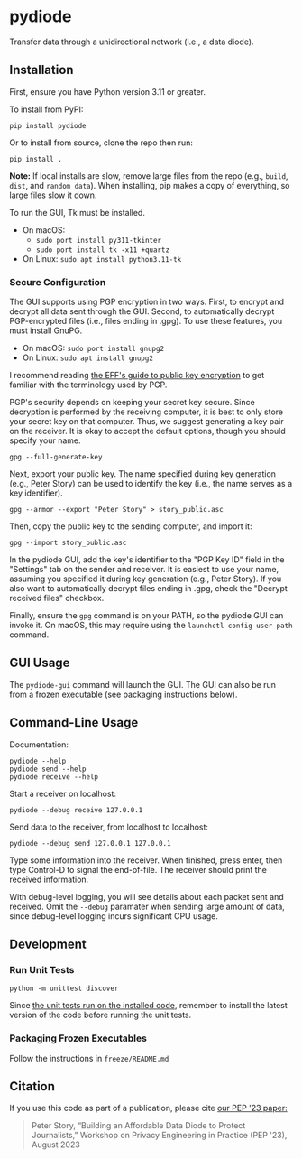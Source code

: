 # pydiode

Transfer data through a unidirectional network (i.e., a data diode).

## Installation

First, ensure you have Python version 3.11 or greater.

To install from PyPI:
```
pip install pydiode
```

Or to install from source, clone the repo then run:
```
pip install .
```
**Note:** If local installs are slow, remove large files from the repo (e.g., `build`, `dist`, and `random_data`). When installing, pip makes a copy of everything, so large files slow it down.

To run the GUI, Tk must be installed.
- On macOS:
  - `sudo port install py311-tkinter`
  - `sudo port install tk -x11 +quartz`
- On Linux: `sudo apt install python3.11-tk`

### Secure Configuration

The GUI supports using PGP encryption in two ways. First, to encrypt and decrypt all data sent through the GUI. Second, to automatically decrypt PGP-encrypted files (i.e., files ending in .gpg). To use these features, you must install GnuPG.
- On macOS: `sudo port install gnupg2`
- On Linux: `sudo apt install gnupg2`

I recommend reading [the EFF's guide to public key encryption](https://ssd.eff.org/module/deep-dive-end-end-encryption-how-do-public-key-encryption-systems-work) to get familiar with the terminology used by PGP.

PGP's security depends on keeping your secret key secure. Since decryption is performed by the receiving computer, it is best to only store your secret key on that computer. Thus, we suggest generating a key pair on the receiver. It is okay to accept the default options, though you should specify your name.
```
gpg --full-generate-key
```

Next, export your public key. The name specified during key generation (e.g., Peter Story) can be used to identify the key (i.e., the name serves as a key identifier).
```
gpg --armor --export "Peter Story" > story_public.asc
```

Then, copy the public key to the sending computer, and import it:
```
gpg --import story_public.asc
```

In the pydiode GUI, add the key's identifier to the "PGP Key ID" field in the "Settings" tab on the sender and receiver. It is easiest to use your name, assuming you specified it during key generation (e.g., Peter Story). If you also want to automatically decrypt files ending in .gpg, check the "Decrypt received files" checkbox.

Finally, ensure the `gpg` command is on your PATH, so the pydiode GUI can invoke it. On macOS, this may require using the `launchctl config user path` command.

## GUI Usage

The `pydiode-gui` command will launch the GUI. The GUI can also be run from a frozen executable (see packaging instructions below).

## Command-Line Usage

Documentation:
```
pydiode --help
pydiode send --help
pydiode receive --help
```

Start a receiver on localhost:
```
pydiode --debug receive 127.0.0.1
```

Send data to the receiver, from localhost to localhost:
```
pydiode --debug send 127.0.0.1 127.0.0.1
```

Type some information into the receiver. When finished, press enter, then type Control-D to signal the end-of-file. The receiver should print the received information.

With debug-level logging, you will see details about each packet sent and received. Omit the `--debug` paramater when sending large amount of data, since debug-level logging incurs significant CPU usage.

## Development

### Run Unit Tests

```
python -m unittest discover
```

Since [the unit tests run on the installed code](https://blog.ionelmc.ro/2014/05/25/python-packaging/), remember to install the latest version of the code before running the unit tests.

### Packaging Frozen Executables

Follow the instructions in `freeze/README.md`

## Citation

If you use this code as part of a publication, please cite [our PEP '23 paper:](https://pep23.com/assets/pdf/pep23-paper7.pdf)

> Peter Story, “Building an Affordable Data Diode to Protect Journalists,” Workshop on Privacy Engineering in Practice (PEP '23), August 2023
